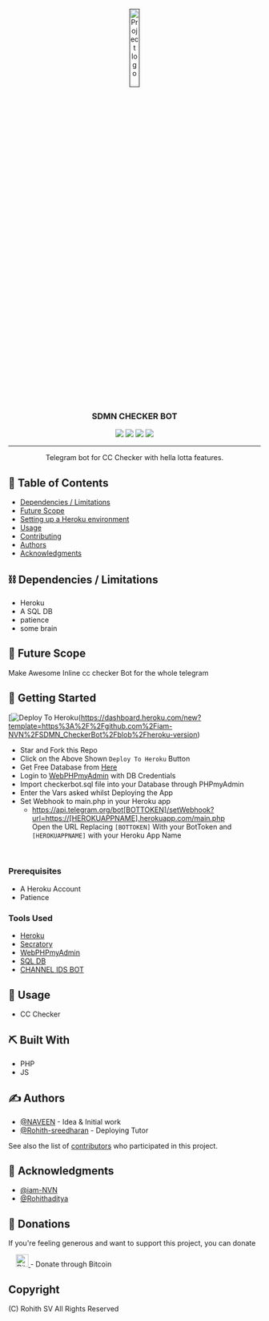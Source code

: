 <p align="center">
  <a href="" rel="noopener">
 <img src="https://github.com/Rohith-sreedharan/sdmn-docs/blob/main/image/favicon.svg" width='20%' alt="Project logo"/></a>
</p>
<h3 align="center">SDMN CHECKER BOT</h3>

<div align="center">
 
<img src = "https://img.shields.io/badge/status-active-success.svg"/>
<img src = "https://img.shields.io/github/issues/iam-NVN/SDMN_CheckerBot"/>
<img src = "https://img.shields.io/github/issues-pr/iam-NVN/SDMN_CheckerBot"/>
<img src = "https://img.shields.io/badge/license-MIT-blue.svg"/>
  
  
  
</div>

---

<p align="center"> Telegram bot for CC Checker with hella lotta features.
    <br> 
</p>

## 📝 Table of Contents

- [Dependencies / Limitations](#limitations)
- [Future Scope](#future_scope)
- [Setting up a Heroku environment](#getting_started)
- [Usage](#usage)
- [Contributing](../CONTRIBUTING.md)
- [Authors](#authors)
- [Acknowledgments](#acknowledgments)

## ⛓️ Dependencies / Limitations <a name = "limitations"></a>
- Heroku
- A SQL DB
- patience
- some brain

## 🚀 Future Scope <a name = "future_scope"></a>
Make Awesome Inline cc checker Bot for the whole telegram

## 🏁 Getting Started <a name = "getting_started"></a>
[![Deploy To Heroku](https://www.herokucdn.com/deploy/button.svg)(https://dashboard.heroku.com/new?template=https%3A%2F%2Fgithub.com%2Fiam-NVN%2FSDMN_CheckerBot%2Fblob%2Fheroku-version)
 - Star and Fork this Repo
 - Click on the Above Shown ```Deploy To Heroku``` Button
 - Get Free Database from [Here](https://freesqldatabase.com)
 - Login to [WebPHPmyAdmin](http://www.phpmyadmin.co) with DB Credentials
 - Import checkerbot.sql file into your Database through PHPmyAdmin
 - Enter the Vars asked whilst Deploying the App
 - Set Webhook to main.php in your Heroku app
   - https://api.telegram.org/bot[BOTTOKEN]/setWebhook?url=https://[HEROKUAPPNAME].herokuapp.com/main.php   <br />
    Open the URL Replacing ```[BOTTOKEN]``` With your BotToken and ```[HEROKUAPPNAME]``` with your Heroku App Name
 <br />


### Prerequisites
- A Heroku Account
- Patience 

### Tools Used <a name = "deployment">
- [Heroku](www.heroku.com)
- [Secratory](www.telegram.me/secratorybot)
- [WebPHPmyAdmin](http://www.phpmyadmin.co)
- [SQL DB](https://freesqldatabase.com)
- [CHANNEL IDS BOT](www.telegram.me/chnlidbot)

## 🎈 Usage <a name="usage"></a>
- CC Checker

## ⛏️ Built With <a name = "tech_stack"></a>
- PHP
- JS

## ✍️ Authors <a name = "authors"></a>
- [@NAVEEN](https://github.com/iam-NVN) - Idea & Initial work
- [@Rohith-sreedharan](https://github.com/rohith-sreedharan) - Deploying Tutor

See also the list of [contributors](https://github.com/iam-NVN/SDMN_CheckerBot/graphs/contributors) 
who participated in this project.

## 🎉 Acknowledgments <a name = "acknowledgments"></a>
- [@iam-NVN](https://www.telegram.me/ninjanaveen)
- [@Rohithaditya](www.telegram.me/rohithaditya)

## 💸 Donations <a name = "Donations"></a>
If you're feeling generous and want to support this project, you can donate 

<a href="https://www.blockchain.com/btc/address/33Kya1FcwLBUfPwfH6GTkyZswH9RZjPr51">
    <img src="https://encrypted-tbn0.gstatic.com/images?q=tbn:ANd9GcT2WR24fnzSsiHf1TmpIWQn_E3qgJTLBcsK5w&usqp=CAU" alt="Bitcoin" height="25" style="margin-left: 15px;"/>
</a> - Donate through Bitcoin

## Copyright
(C) Rohith SV
All Rights Reserved
